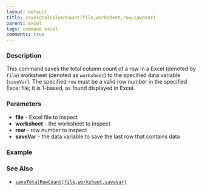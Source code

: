 ```yaml
---
layout: default
title: saveTotalColumnCount(file,worksheet,row,saveVar)
parent: excel
tags: command excel
comments: true
---
```



### Description
This command saves the total column count of a row in a Excel (denoted by `file`) worksheet (denoted as `worksheet`) 
to the specified data variable (`saveVar`). The specified `row` must be a valid row number in the specified Excel file;
it is 1-based, as found displayed in Excel.


### Parameters
- **file** - Excel file to inspect
- **worksheet** - the worksheet to inspect
- **row** - row number to inspect
- **saveVar** - the data variable to save the last row that contains data


### Example


### See Also
- [`saveTotalRowCount(file,worksheet,saveVar)`](saveTotalRowCount(file,worksheet,saveVar))
